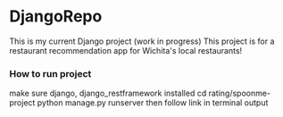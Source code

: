 # DjangoRepo
This is my current Django project (work in progress)
This project is for a restaurant recommendation app for Wichita's local restaurants!

### How to run project
make sure django, django_restframework installed
cd rating/spoonme-project
python manage.py runserver
then follow link in terminal output
